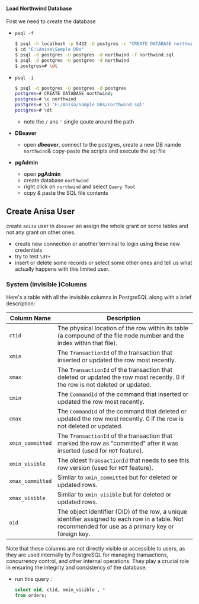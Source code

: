 #### Load Northwind Database 



First we need to create the database

- `psql -f`

  ```bash
  $ psql -h localhost -p 5432 -U postgres -c "CREATE DATABASE northwind;"
  $ cd "E:\Anisa\Sample DBs"
  $ psql -d postgres -U postgres -d northwind -f northwind.sql
  $ psql -d postgres -U postgres -d northwind
  $ postgres=# \dt
  ```

  

- `psql -i`

  ```bash
  $ psql -d postgres -U postgres -d postgres
  postgres=# CREATE DATABASE northwind;
  postgres=# \c northwind
  postgres=# \i 'E:/Anisa/Sample DBs/northwind.sql'
  postgres=# \dt
  ```

  - note the `/` ans `'` single qoute around the path

- **DBeaver**

  - open ***dbeaver***, connect to the postgres, create a new DB namde `northwind`&  copy-paste the scripts and execute the sql file

- **pgAdmin**

  - open **pgAdmin**
  - create database `northwind`
  - right click on `northwind` and select `Query Tool`
  - copy & paste the SQL file contents

## Create Anisa User

create `anisa` user in `dbeaver` an assign the whole grant on some tables and not any grant on other ones. 

- create new connection or another terminal to login using these new credentials 
- try to test `\dt+` 
- insert or delete some records or select some  other ones and tell us what actually happens with this limited user. 

### System (invisible )Columns 

Here's a table with all the invisible columns in PostgreSQL along with a brief description:

| Column Name      | Description                                                  |
| ---------------- | ------------------------------------------------------------ |
| `ctid`           | The physical location of the row within its table (a compound of the file node number and the index within that file). |
| `xmin`           | The `TransactionId` of the transaction that inserted or updated the row most recently. |
| `xmax`           | The `TransactionId` of the transaction that deleted or updated the row most recently. 0 if the row is not deleted or updated. |
| `cmin`           | The `CommandId` of the command that inserted or updated the row most recently. |
| `cmax`           | The `CommandId` of the command that deleted or updated the row most recently. 0 if the row is not deleted or updated. |
| `xmin_committed` | The `TransactionId` of the transaction that marked the row as "committed" after it was inserted (used for `HOT` feature). |
| `xmin_visible`   | The oldest `TransactionId` that needs to see this row version (used for `HOT` feature). |
| `xmax_committed` | Similar to `xmin_committed` but for deleted or updated rows. |
| `xmax_visible`   | Similar to `xmin_visible` but for deleted or updated rows.   |
| `oid`            | The object identifier (OID) of the row, a unique identifier assigned to each row in a table. Not recommended for use as a primary key or foreign key. |

Note that these columns are not directly visible or accessible to users, as they are used internally by PostgreSQL for managing transactions, concurrency control, and other internal operations. They play a crucial role in ensuring the integrity and consistency of the database.

- run this query :

  ```sql
  select oid, ctid, xmin_visible , *
  from orders; 
  ```

  